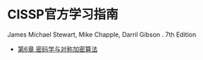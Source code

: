 # CISSP官方学习指南

James Michael Stewart, Mike Chapple, Darril Gibson . 7th Edition

- [第6章 密码学与对称加密算法](chapter6.md)

